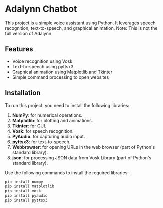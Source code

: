 # Adalynn Chatbot

This project is a simple voice assistant using Python. It leverages speech recognition, text-to-speech, and graphical animation.
Note: This is not the full version of Adalynn
## Features

- Voice recognition using Vosk
- Text-to-speech using pyttsx3
- Graphical animation using Matplotlib and Tkinter
- Simple command processing to open websites

## Installation

To run this project, you need to install the following libraries:

1. **NumPy**: for numerical operations.
2. **Matplotlib**: for plotting and animations.
3. **Tkinter**: for GUI.
4. **Vosk**: for speech recognition.
5. **PyAudio**: for capturing audio input.
6. **pyttsx3**: for text-to-speech.
7. **Webbrowser**: for opening URLs in the web browser (part of Python's standard library).
8. **json**: for processing JSON data from Vosk Library (part of Python's standard library).

Use the following commands to install the required libraries:

```sh
pip install numpy
pip install matplotlib
pip install vosk
pip install pyaudio
pip install pyttsx3
